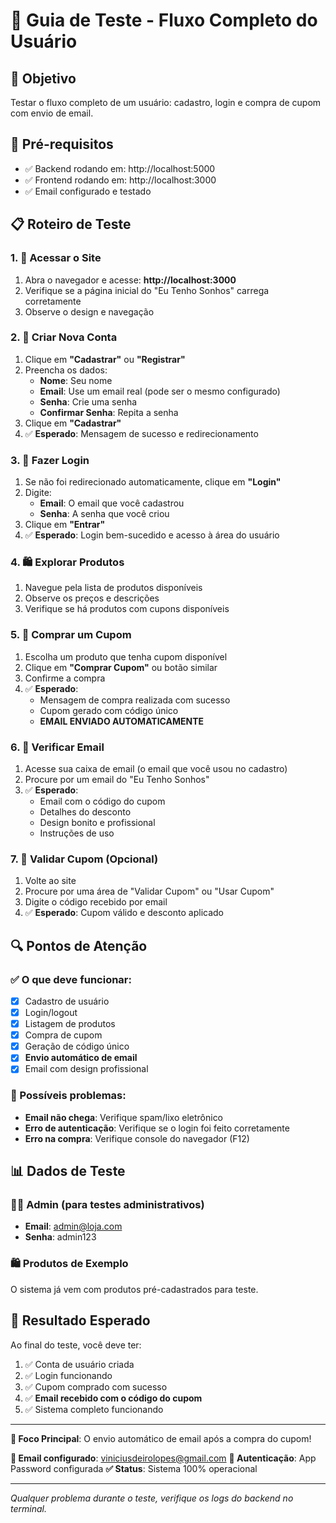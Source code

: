 # 🧪 Guia de Teste - Fluxo Completo do Usuário

## 🎯 Objetivo
Testar o fluxo completo de um usuário: cadastro, login e compra de cupom com envio de email.

## 🚀 Pré-requisitos
- ✅ Backend rodando em: http://localhost:5000
- ✅ Frontend rodando em: http://localhost:3000
- ✅ Email configurado e testado

## 📋 Roteiro de Teste

### 1. 📱 Acessar o Site
1. Abra o navegador e acesse: **http://localhost:3000**
2. Verifique se a página inicial do "Eu Tenho Sonhos" carrega corretamente
3. Observe o design e navegação

### 2. 👤 Criar Nova Conta
1. Clique em **"Cadastrar"** ou **"Registrar"**
2. Preencha os dados:
   - **Nome**: Seu nome
   - **Email**: Use um email real (pode ser o mesmo configurado)
   - **Senha**: Crie uma senha
   - **Confirmar Senha**: Repita a senha
3. Clique em **"Cadastrar"**
4. ✅ **Esperado**: Mensagem de sucesso e redirecionamento

### 3. 🔐 Fazer Login
1. Se não foi redirecionado automaticamente, clique em **"Login"**
2. Digite:
   - **Email**: O email que você cadastrou
   - **Senha**: A senha que você criou
3. Clique em **"Entrar"**
4. ✅ **Esperado**: Login bem-sucedido e acesso à área do usuário

### 4. 🛍️ Explorar Produtos
1. Navegue pela lista de produtos disponíveis
2. Observe os preços e descrições
3. Verifique se há produtos com cupons disponíveis

### 5. 🎫 Comprar um Cupom
1. Escolha um produto que tenha cupom disponível
2. Clique em **"Comprar Cupom"** ou botão similar
3. Confirme a compra
4. ✅ **Esperado**: 
   - Mensagem de compra realizada com sucesso
   - Cupom gerado com código único
   - **EMAIL ENVIADO AUTOMATICAMENTE**

### 6. 📧 Verificar Email
1. Acesse sua caixa de email (o email que você usou no cadastro)
2. Procure por um email do "Eu Tenho Sonhos"
3. ✅ **Esperado**: 
   - Email com o código do cupom
   - Detalhes do desconto
   - Design bonito e profissional
   - Instruções de uso

### 7. 🎯 Validar Cupom (Opcional)
1. Volte ao site
2. Procure por uma área de "Validar Cupom" ou "Usar Cupom"
3. Digite o código recebido por email
4. ✅ **Esperado**: Cupom válido e desconto aplicado

## 🔍 Pontos de Atenção

### ✅ O que deve funcionar:
- [x] Cadastro de usuário
- [x] Login/logout
- [x] Listagem de produtos
- [x] Compra de cupom
- [x] Geração de código único
- [x] **Envio automático de email**
- [x] Email com design profissional

### 🚨 Possíveis problemas:
- **Email não chega**: Verifique spam/lixo eletrônico
- **Erro de autenticação**: Verifique se o login foi feito corretamente
- **Erro na compra**: Verifique console do navegador (F12)

## 📊 Dados de Teste

### 👨‍💼 Admin (para testes administrativos)
- **Email**: admin@loja.com
- **Senha**: admin123

### 🛍️ Produtos de Exemplo
O sistema já vem com produtos pré-cadastrados para teste.

## 🎉 Resultado Esperado

Ao final do teste, você deve ter:
1. ✅ Conta de usuário criada
2. ✅ Login funcionando
3. ✅ Cupom comprado com sucesso
4. ✅ **Email recebido com o código do cupom**
5. ✅ Sistema completo funcionando

---

**🎯 Foco Principal**: O envio automático de email após a compra do cupom!

**📧 Email configurado**: viniciusdeirolopes@gmail.com
**🔑 Autenticação**: App Password configurada
**✅ Status**: Sistema 100% operacional

---

*Qualquer problema durante o teste, verifique os logs do backend no terminal.*